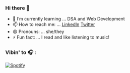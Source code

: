 ### Hi there 👋




- 🌱 I’m currently learning ... DSA and Web Development
- 📫 How to reach me: ... [LinkedIn](https://www.linkedin.com/in/shivanshi-saxena12/) [Twitter](https://twitter.com/whatshivanshi)
- 😄 Pronouns: ... she/they
- ⚡ Fun fact: ... I read and like listening to music!

### Vibin' to  🎧 :
[![Spotify](https://novatorem-vans-drop.vercel.app/api/spotify)](https://open.spotify.com/user/Shivanshi.)
